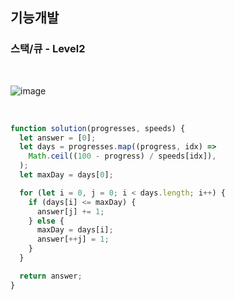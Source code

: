 ## 기능개발

### 스택/큐 - Level2

<br>

![image](https://user-images.githubusercontent.com/42693257/122706910-e2153c00-d293-11eb-9325-d3e6912ba278.png)

<br>

```js
function solution(progresses, speeds) {
  let answer = [0];
  let days = progresses.map((progress, idx) =>
    Math.ceil((100 - progress) / speeds[idx]),
  );
  let maxDay = days[0];

  for (let i = 0, j = 0; i < days.length; i++) {
    if (days[i] <= maxDay) {
      answer[j] += 1;
    } else {
      maxDay = days[i];
      answer[++j] = 1;
    }
  }

  return answer;
}
```
